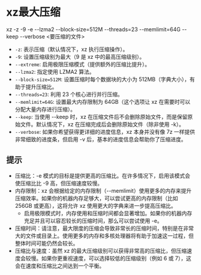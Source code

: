 # xz最大压缩
xz -z -9 -e --lzma2 --block-size=512M --threads=23 --memlimit=64G --keep --verbose <要压缩的文件> 

- `-z`: 表示压缩（默认情况下，xz 执行压缩操作）。
- `-9`: 设置压缩级别为最大（9 是 xz 中的最高压缩级别）。
- `--extreme`: 启用极限压缩模式（提供额外的压缩比提升）。
- `--lzma2`: 指定使用 LZMA2 算法。
- `--block-size=512M`: 设置压缩时每个数据块的大小为 512MB（字典大小），有助于提升压缩比。
- `--threads=23`: 利用 23 个核心进行并行压缩。
- `--memlimit=64G`: 设置最大内存限制为 64GB（这个选项让 xz 在需要时可以分配大量内存进行压缩）。
- `--keep`: 当使用 --keep 时，xz 在压缩文件后不会删除原始文件，而是保留原始文件。默认情况下，xz 在压缩完成后会删除原始文件（除非使用 -k）。
- `--verbose`: 如果你希望获得更详细的进度信息，xz 本身并没有像 7z 一样提供非常细致的进度条，但启用 -v 后，基本的进度信息会帮助你了压缩进度。

## 提示

- 压缩比：-e 模式的目标是提供更高的压缩比。在许多情况下，启用该模式会使压缩比比 -9 高，但压缩速度较慢。
- 内存限制：xz 会根据给定的内存限制（--memlimit）使用更多的内存来提升压缩效率。如果你的机器内存足够大，可以尝试更高的内存限制（比如 256GB 或更高），这将允许 xz 使用更大的字典来进一步提高压缩比。
  - 启用极限模式时，内存使用和压缩时间都会显著增加。如果你的机器内存充足并且可以容忍较长的压缩时间，那么可以尝试使用 -e。
- 压缩时间：请注意，最大限度的压缩会导致非常长的压缩时间，特别是在非常大的文件或目录上。使用更多的内存和多核处理器将有助于加速这一过程，但整体时间可能仍然会较长。
- 压缩比与速度：虽然 xz 的最大压缩级别可以获得非常高的压缩比，但压缩速度会较慢。如果你更重视速度，可以选择较低的压缩级别（例如 6 或 7），这会在速度和压缩比之间达到一个平衡。
